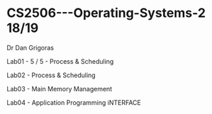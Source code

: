 # CS2506---Operating-Systems-2 18/19

Dr Dan Grigoras 

Lab01 - 5 / 5 - Process & Scheduling

Lab02 - Process & Scheduling

Lab03 - Main Memory Management

Lab04 - Application Programming iNTERFACE
